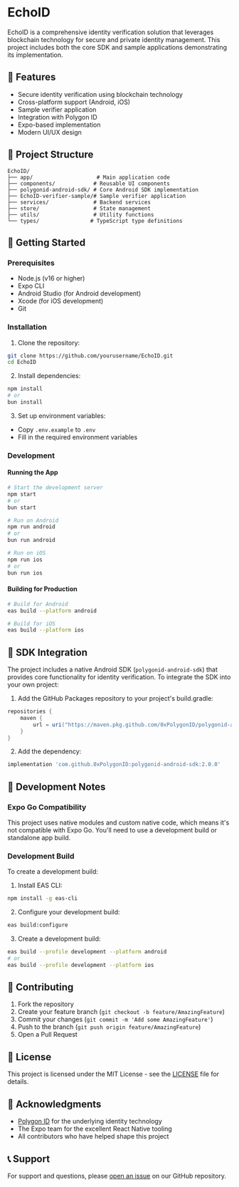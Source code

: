 # EchoID

EchoID is a comprehensive identity verification solution that leverages blockchain technology for secure and private identity management. This project includes both the core SDK and sample applications demonstrating its implementation.

## 🌟 Features

- Secure identity verification using blockchain technology
- Cross-platform support (Android, iOS)
- Sample verifier application
- Integration with Polygon ID
- Expo-based implementation
- Modern UI/UX design

## 📁 Project Structure

```
EchoID/
├── app/                    # Main application code
├── components/            # Reusable UI components
├── polygonid-android-sdk/ # Core Android SDK implementation
├── EchoID-verifier-sample/# Sample verifier application
├── services/              # Backend services
├── store/                 # State management
├── utils/                 # Utility functions
└── types/                # TypeScript type definitions
```

## 🚀 Getting Started

### Prerequisites

- Node.js (v16 or higher)
- Expo CLI
- Android Studio (for Android development)
- Xcode (for iOS development)
- Git

### Installation

1. Clone the repository:

```bash
git clone https://github.com/yourusername/EchoID.git
cd EchoID
```

2. Install dependencies:

```bash
npm install
# or
bun install
```

3. Set up environment variables:

- Copy `.env.example` to `.env`
- Fill in the required environment variables

### Development

#### Running the App

```bash
# Start the development server
npm start
# or
bun start

# Run on Android
npm run android
# or
bun run android

# Run on iOS
npm run ios
# or
bun run ios
```

#### Building for Production

```bash
# Build for Android
eas build --platform android

# Build for iOS
eas build --platform ios
```

## 📱 SDK Integration

The project includes a native Android SDK (`polygonid-android-sdk`) that provides core functionality for identity verification. To integrate the SDK into your own project:

1. Add the GitHub Packages repository to your project's build.gradle:

```gradle
repositories {
    maven {
        url = uri("https://maven.pkg.github.com/0xPolygonID/polygonid-android-sdk")
    }
}
```

2. Add the dependency:

```gradle
implementation 'com.github.0xPolygonID:polygonid-android-sdk:2.0.0'
```

## 🔧 Development Notes

### Expo Go Compatibility

This project uses native modules and custom native code, which means it's not compatible with Expo Go. You'll need to use a development build or standalone app build.

### Development Build

To create a development build:

1. Install EAS CLI:

```bash
npm install -g eas-cli
```

2. Configure your development build:

```bash
eas build:configure
```

3. Create a development build:

```bash
eas build --profile development --platform android
# or
eas build --profile development --platform ios
```

## 🤝 Contributing

1. Fork the repository
2. Create your feature branch (`git checkout -b feature/AmazingFeature`)
3. Commit your changes (`git commit -m 'Add some AmazingFeature'`)
4. Push to the branch (`git push origin feature/AmazingFeature`)
5. Open a Pull Request

## 📄 License

This project is licensed under the MIT License - see the [LICENSE](LICENSE) file for details.

## 🙏 Acknowledgments

- [Polygon ID](https://polygon.technology/polygon-id/) for the underlying identity technology
- The Expo team for the excellent React Native tooling
- All contributors who have helped shape this project

## 📞 Support

For support and questions, please [open an issue](https://github.com/yourusername/EchoID/issues) on our GitHub repository.
